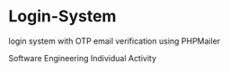 # Login-System

login system with OTP email verification using PHPMailer

Software Engineering Individual Activity
